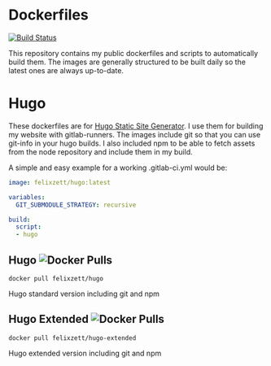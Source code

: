 # Dockerfiles
[![Build Status](https://travis-ci.com/FelixZett/dockerfiles.svg?branch=master)](https://travis-ci.com/FelixZett/dockerfiles)

This repository contains my public dockerfiles and scripts to automatically build them. The images are generally structured to be built daily so the latest ones are always up-to-date.

# Hugo
These dockerfiles are for [Hugo Static Site Generator](https://gohugo.io). I use them for building my website with gitlab-runners.
The images include git so that you can use git-info in your hugo builds. I also included npm to be able to fetch assets from the node repository and include them in my build.

A simple and easy example for a working .gitlab-ci.yml would be:
```yaml
image: felixzett/hugo:latest

variables:
  GIT_SUBMODULE_STRATEGY: recursive

build:
  script:
  - hugo
```

## Hugo ![Docker Pulls](https://img.shields.io/docker/pulls/felixzett/hugo)
`docker pull felixzett/hugo`

Hugo standard version including git and npm

## Hugo Extended ![Docker Pulls](https://img.shields.io/docker/pulls/felixzett/hugo-extended)
`docker pull felixzett/hugo-extended`

Hugo extended version including git and npm
